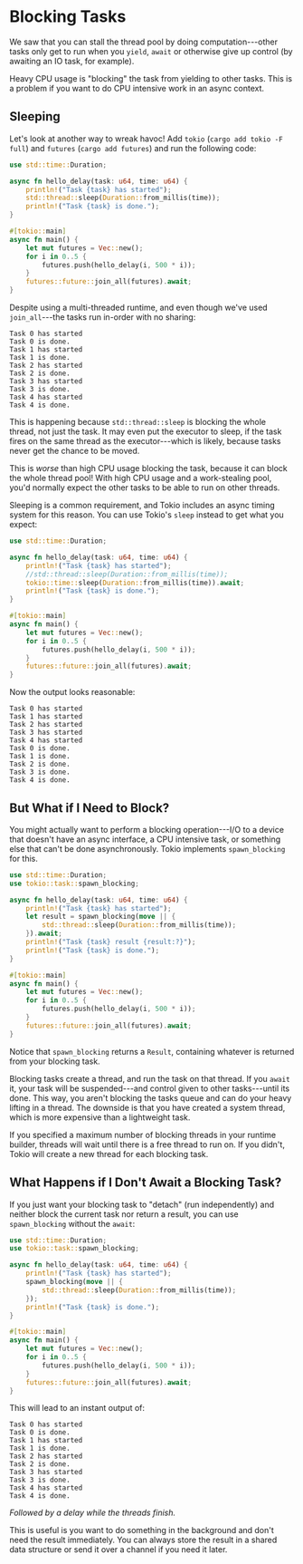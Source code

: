 # Blocking Tasks

We saw that you can stall the thread pool by doing computation---other tasks only get to run when you `yield`, `await` or otherwise give up control (by awaiting an IO task, for example).

Heavy CPU usage is "blocking" the task from yielding to other tasks. This is a problem if you want to do CPU intensive work in an async context.

## Sleeping

Let's look at another way to wreak havoc! Add `tokio` (`cargo add tokio -F full`) and `futures` (`cargo add futures`) and run the following code:

```rust
use std::time::Duration;

async fn hello_delay(task: u64, time: u64) {
    println!("Task {task} has started");
    std::thread::sleep(Duration::from_millis(time));
    println!("Task {task} is done.");
}

#[tokio::main]
async fn main() {
    let mut futures = Vec::new();
    for i in 0..5 {
        futures.push(hello_delay(i, 500 * i));
    }
    futures::future::join_all(futures).await;
}
```

Despite using a multi-threaded runtime, and even though we've used `join_all`---the tasks run in-order with no sharing:

```
Task 0 has started
Task 0 is done.
Task 1 has started
Task 1 is done.
Task 2 has started
Task 2 is done.
Task 3 has started
Task 3 is done.
Task 4 has started
Task 4 is done.
```

This is happening because `std::thread::sleep` is blocking the whole thread, not just the task. It may even put the executor to sleep, if the task fires on the same thread as the executor---which is likely, because tasks never get the chance to be moved.

This is *worse* than high CPU usage blocking the task, because it can block the whole thread pool! With high CPU usage and a work-stealing pool, you'd normally expect the other tasks to be able to run on other threads.

Sleeping is a common requirement, and Tokio includes an async timing system for this reason. You can use Tokio's `sleep` instead to get what you expect:

```rust
use std::time::Duration;

async fn hello_delay(task: u64, time: u64) {
    println!("Task {task} has started");
    //std::thread::sleep(Duration::from_millis(time));
    tokio::time::sleep(Duration::from_millis(time)).await;
    println!("Task {task} is done.");
}

#[tokio::main]
async fn main() {
    let mut futures = Vec::new();
    for i in 0..5 {
        futures.push(hello_delay(i, 500 * i));
    }
    futures::future::join_all(futures).await;
}
```

Now the output looks reasonable:

```
Task 0 has started
Task 1 has started
Task 2 has started
Task 3 has started
Task 4 has started
Task 0 is done.
Task 1 is done.
Task 2 is done.
Task 3 is done.
Task 4 is done.
```

## But What if I Need to Block?

You might actually want to perform a blocking operation---I/O to a device that doesn't have an async interface, a CPU intensive task, or something else that can't be done asynchronously. Tokio implements `spawn_blocking` for this.

```rust
use std::time::Duration;
use tokio::task::spawn_blocking;

async fn hello_delay(task: u64, time: u64) {
    println!("Task {task} has started");
    let result = spawn_blocking(move || {
        std::thread::sleep(Duration::from_millis(time));
    }).await;
    println!("Task {task} result {result:?}");
    println!("Task {task} is done.");
}

#[tokio::main]
async fn main() {
    let mut futures = Vec::new();
    for i in 0..5 {
        futures.push(hello_delay(i, 500 * i));
    }
    futures::future::join_all(futures).await;
}
```

Notice that `spawn_blocking` returns a `Result`, containing whatever is returned from your blocking task.

Blocking tasks create a thread, and run the task on that thread. If you `await` it, your task will be suspended---and control given to other tasks---until its done. This way, you aren't blocking the tasks queue and can do your heavy lifting in a thread. The downside is that you have created a system thread, which is more expensive than a lightweight task.

If you specified a maximum number of blocking threads in your runtime builder, threads will wait until there is a free thread to run on. If you didn't, Tokio will create a new thread for each blocking task.

## What Happens if I Don't Await a Blocking Task?

If you just want your blocking task to "detach" (run independently) and neither block the current task nor return a result, you can use `spawn_blocking` without the `await`:

```rust
use std::time::Duration;
use tokio::task::spawn_blocking;

async fn hello_delay(task: u64, time: u64) {
    println!("Task {task} has started");
    spawn_blocking(move || {
        std::thread::sleep(Duration::from_millis(time));
    });
    println!("Task {task} is done.");
}

#[tokio::main]
async fn main() {
    let mut futures = Vec::new();
    for i in 0..5 {
        futures.push(hello_delay(i, 500 * i));
    }
    futures::future::join_all(futures).await;
}
```

This will lead to an instant output of:

```
Task 0 has started
Task 0 is done.
Task 1 has started
Task 1 is done.
Task 2 has started
Task 2 is done.
Task 3 has started
Task 3 is done.
Task 4 has started
Task 4 is done.
```

*Followed by a delay while the threads finish.*

This is useful is you want to do something in the background and don't need the result immediately. You can always store the result in a shared data structure or send it over a channel if you need it later.
